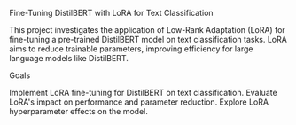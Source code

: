 Fine-Tuning DistilBERT with LoRA for Text Classification

This project investigates the application of Low-Rank Adaptation (LoRA) for fine-tuning a pre-trained DistilBERT model on text classification tasks. LoRA aims to reduce trainable parameters, improving efficiency for large language models like DistilBERT.

Goals

Implement LoRA fine-tuning for DistilBERT on text classification.
Evaluate LoRA's impact on performance and parameter reduction.
Explore LoRA hyperparameter effects on the model.